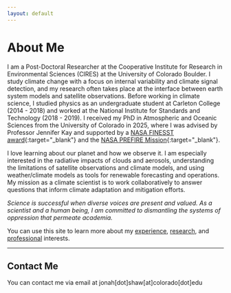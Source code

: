 ```yaml
---
layout: default
---
```


# About Me

I am a Post-Doctoral Researcher at the Cooperative Institute for Research in Environmental Sciences (CIRES) at the University of Colorado Boulder. I study climate change with a focus on internal variability and climate signal detection, and my research often takes place at the interface between earth system models and satellite observations. Before working in climate science, I studied physics as an undergraduate student at Carleton College (2014 - 2018) and worked at the National Institute for Standards and Technology (2018 - 2019). I received my PhD in Atmospheric and Oceanic Sciences from the University of Colorado in 2025, where I was advised by Professor Jennifer Kay and supported by a [NASA FINESST award](https://nspires.nasaprs.com/external/viewrepositorydocument/cmdocumentid=887035/solicitationId=%7B87947100-56AE-C4DC-C511-0349862D658A%7D/viewSolicitationDocument=1/FINESST-21%20Earth%20Science%20Division%20Selections%20June%2030%202022.pdf){:target="_blank"} and the [NASA PREFIRE Mission](https://prefire.ssec.wisc.edu/){:target="_blank"}.

I love learning about our planet and how we observe it. I am especially interested in the radiative impacts of clouds and aerosols, understanding the limitations of satellite observations and climate models, and using weather/climate models as tools for renewable forecasting and operations. My mission as a climate scientist is to work collaboratively to answer questions that inform climate adaptation and mitigation efforts.

*Science is successful when diverse voices are present and valued. As a scientist and a human being, I am committed to dismantling the systems of oppression that permeate academia.*

You can use this site to learn more about my [experience](./resume_cv_page.html), [research](./research_page.html), and [professional](./professional_page.html) interests.

* * *

## Contact Me
You can contact me via email at jonah[dot]shaw[at]colorado[dot]edu
